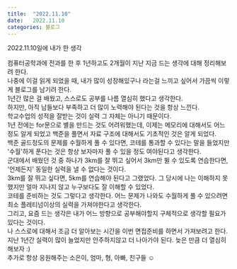 ```yaml
---
title:  "2022.11.10"
date:   2022.11.10
categories: 블로그
---
```


2022.11.10일에 내가 한 생각

컴퓨터공학과에 전과를 한 후 1년하고도 2개월이 지난 지금 드는 생각에 대해 정리해보려 한다.   
나중에 이걸 읽게 되었을 때, 내가 많이 성장해있구나 라는걸 느끼고 싶어서 가끔씩 이렇게 블로그를 남기려 한다.     
1년간 많은 걸 배웠고, 스스로도 공부를 나름 열심히 했다고 생각한다.  
하지만, 아직 남들보다 부족하고 더 많이 노력해야 된다는 것을 항상 느낀다.    
학교수업의 성적을 잘받는 것이 실력 그 자체는 아니기 때문이다.   
1년 전에는 for문으로 별을 만드는 것도 어려워했는데, 이제는 메모리에 대해서도 어느정도 알게 되었고 백준을 풀면서 자료 구조에 대해서도 
기초적인 것은 알게 되었다.      
백준 골드정도의 문제를 수월하게 풀 수 있다면, 코테를 통과할 수 있다는 말을 들었지만 '수월'하게 푼다는 것은 항상 보자마자 풀 수 있을 정도
여야된다고 생각한다.    
군대에서 배웠던 것 중 하나가 3km를 잘 뛰고 싶어서 3km만 뛸 수 있도록 연습한다면, '언제든지' 동일한 실력을 낼 수 없다는 것이다.      
3km를 잘 뛰고 싶다면, 5km를 연습해야 된다고 그랬었다. 그 당시에 나는 이해하지 못했지만 얼마 지나지 않고 누구보다도 잘 이해할 수 있었다.     
코테를 준비하는 것도 그렇다고 생각한다. 어느 문제가 나와도 수월하게 풀 수 있으려면 최소 플레티넘이상의 실력을 가져야한다고 생각한다.    
그리고, 요즘 드는 생각은 내가 어느 방향으로 공부해야할지 구체적으로 생각할 필요가 있다는 것이다.    
나 스스로에 대해서 조금 더 알아보는 시간을 이번 면접준비를 하면서 가져보려고 한다.      
지난 1년간 실력이 많이 늘었지만 안주하지않고 더 나아가야 된다. 늦은 만큼 더 열심히 해보자 :)    
추가로 항상 응원해주는 소은이, 엄마, 형, 아빠, 친구들 ☺︎